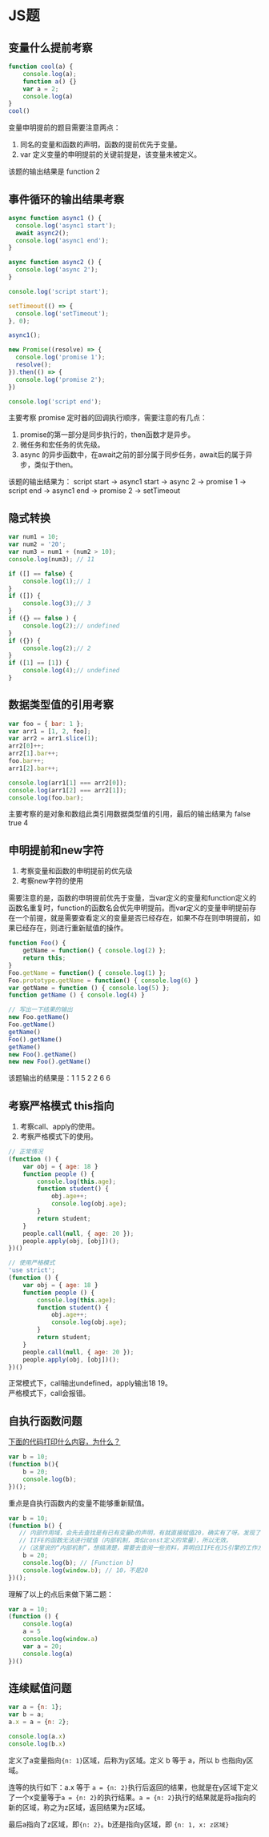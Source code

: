 # JS题

## 变量什么提前考察

```js
function cool(a) {
    console.log(a);
    function a() {}
    var a = 2;
    console.log(a)
}
cool()
```
变量申明提前的题目需要注意两点：

1. 同名的变量和函数的声明，函数的提前优先于变量。
2. var 定义变量的申明提前的关键前提是，该变量未被定义。

该题的输出结果是 function 2


## 事件循环的输出结果考察


```js
async function async1 () {
  console.log('async1 start');
  await async2();
  console.log('async1 end');
}

async function async2 () {
  console.log('async 2');
}

console.log('script start');

setTimeout(() => {
  console.log('setTimeout');
}, 0);

async1();

new Promise((resolve) => {
  console.log('promise 1');
  resolve();
}).then(() => {
  console.log('promise 2');
})

console.log('script end');
```

主要考察 promise 定时器的回调执行顺序，需要注意的有几点：

1. promise的第一部分是同步执行的，then函数才是异步。
2. 微任务和宏任务的优先级。
3. async 的异步函数中，在await之前的部分属于同步任务，await后的属于异步，类似于then。

该题的输出结果为： script start -> async1 start -> async 2 -> promise 1 ->  script end -> async1 end -> promise 2 -> setTimeout


## 隐式转换
```js
var num1 = 10;
var num2 = '20';
var num3 = num1 + (num2 > 10);
console.log(num3); // 11

if ([] == false) {
    console.log(1);// 1
}
if ([]) {
    console.log(3);// 3
}
if ({} == false ) {
    console.log(2);// undefined 
}
if ({}) {
    console.log(2);// 2
}
if ([1] == [1]) {
    console.log(4);// undefined 
}
```


## 数据类型值的引用考察

```js
var foo = { bar: 1 };
var arr1 = [1, 2, foo];
var arr2 = arr1.slice(1);
arr2[0]++;
arr2[1].bar++;
foo.bar++;
arr1[2].bar++;

console.log(arr1[1] === arr2[0]); 
console.log(arr1[2] === arr2[1]);
console.log(foo.bar);
```

主要考察的是对象和数组此类引用数据类型值的引用，最后的输出结果为 false  true  4


## 申明提前和new字符

1. 考察变量和函数的申明提前的优先级
2. 考察new字符的使用

需要注意的是，函数的申明提前优先于变量，当var定义的变量和function定义的函数名重复时，function的函数名会优先申明提前。而var定义的变量申明提前存在一个前提，就是需要查看定义的变量是否已经存在，如果不存在则申明提前，如果已经存在，则进行重新赋值的操作。

```js
function Foo() {
    getName = function() { console.log(2) };
    return this;
}
Foo.getName = function() { console.log(1) };
Foo.prototype.getName = function() { console.log(6) }
var getName = function () { console.log(5) };
function getName () { console.log(4) }

// 写出一下结果的输出
new Foo.getName()
Foo.getName()
getName()
Foo().getName()
getName()
new Foo().getName()
new new Foo().getName()
```

该题输出的结果是：1 1 5 2 2 6 6


## 考察严格模式 this指向


1. 考察call、apply的使用。
2. 考察严格模式下的使用。

```js
// 正常情况
(function () {
    var obj = { age: 18 }
    function people () {
        console.log(this.age);
        function student() {
            obj.age++;
            console.log(obj.age);
        }
        return student;
    }
    people.call(null, { age: 20 });
    people.apply(obj, [obj])();
})()
```
```js
// 使用严格模式
'use strict';
(function () {
    var obj = { age: 18 }
    function people () {
        console.log(this.age);
        function student() {
            obj.age++;
            console.log(obj.age);
        }
        return student;
    }
    people.call(null, { age: 20 });
    people.apply(obj, [obj])();
})()
```

正常模式下，call输出undefined，apply输出18 19。<br>
严格模式下，call会报错。


## 自执行函数问题
[下面的代码打印什么内容，为什么？](https://github.com/Advanced-Frontend/Daily-Interview-Question/issues/48)

```js
var b = 10;
(function b(){
    b = 20;
    console.log(b); 
})();

```
重点是自执行函数内的变量不能够重新赋值。
```js
var b = 10;
(function b() {
   // 内部作用域，会先去查找是有已有变量b的声明，有就直接赋值20，确实有了呀。发现了具名函数 function b(){}，拿此b做赋值；
   // IIFE的函数无法进行赋值（内部机制，类似const定义的常量），所以无效。
   //（这里说的“内部机制”，想搞清楚，需要去查阅一些资料，弄明白IIFE在JS引擎的工作方式，堆栈存储IIFE的方式等）
    b = 20;
    console.log(b); // [Function b]
    console.log(window.b); // 10，不是20
})();
```


理解了以上的点后来做下第二题：
```js
var a = 10;
(function () {
    console.log(a)
    a = 5
    console.log(window.a)
    var a = 20;
    console.log(a)
})()
```

## 连续赋值问题

```js
var a = {n: 1};
var b = a;
a.x = a = {n: 2};

console.log(a.x) 	
console.log(b.x)
```

定义了a变量指向`{n: 1}`区域，后称为y区域。定义 b 等于 a，所以 b 也指向y区域。

连等的执行如下：a.x 等于 `a = {n: 2}`执行后返回的结果，也就是在y区域下定义了一个x变量等于`a = {n: 2}`的执行结果。`a = {n: 2}`执行的结果就是将a指向的新的区域，称之为z区域，返回结果为z区域。

最后a指向了z区域，即`{n: 2}`。b还是指向y区域，即 `{n: 1, x: z区域}`
